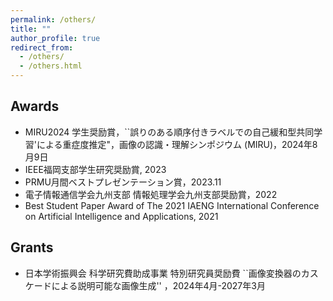 ```yaml
---
permalink: /others/
title: ""
author_profile: true
redirect_from: 
  - /others/
  - /others.html
---
```


## Awards
- MIRU2024 学生奨励賞，``誤りのある順序付きラベルでの自己緩和型共同学習'による重症度推定"，画像の認識・理解シンポジウム (MIRU)，2024年8月9日
- IEEE福岡支部学生研究奨励賞, 2023
- PRMU月間ベストプレゼンテーション賞，2023.11
- 電子情報通信学会九州支部 情報処理学会九州支部奨励賞，2022
- Best Student Paper Award of The 2021 IAENG International Conference on Artificial Intelligence and Applications, 2021

## Grants
- 日本学術振興会 科学研究費助成事業 特別研究員奨励費 ``画像変換器のカスケードによる説明可能な画像生成'' ，2024年4月-2027年3月
